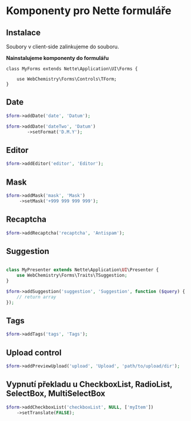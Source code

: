 # Komponenty pro Nette formuláře

## Instalace

Soubory v client-side zalinkujeme do souboru.

**Nainstalujeme komponenty do formulářu**

```
class MyForms extends Nette\Application\UI\Forms {
    
    use WebChemistry\Forms\Controls\TForm;
}
```

## Date

```php
$form->addDate('date', 'Datum');

$form->addDate('dateTwo', 'Datum')
        ->setFormat('D.M.Y');
```

## Editor

```php
$form->addEditor('editor', 'Editor');
```

## Mask

```php
$form->addMask('mask', 'Mask')
     ->setMask('+999 999 999 999');
```

## Recaptcha

```php
$form->addRecaptcha('recaptcha', 'Antispam');
```

## Suggestion

```php

class MyPresenter extends Nette\Application\UI\Presenter {
    use WebChemistry\Forms\Traits\TSuggestion;
}
```

```php
$form->addSuggestion('suggestion', 'Suggestion', function ($query) {
    // return array
});
```

## Tags

```php
$form->addTags('tags', 'Tags');
```

## Upload control

```php
$form->addPreviewUpload('upload', 'Upload', 'path/to/upload/dir');
```

## Vypnutí překladu u CheckboxList, RadioList, SelectBox, MultiSelectBox

```php
$form->addCheckboxList('checkboxList', NULL, ['myItem'])
	->setTranslate(FALSE);
```